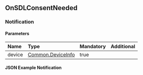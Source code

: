 ## OnSDLConsentNeeded


### Notification

#### Parameters

|Name|Type|Mandatory|Additional|
|:---|:---|:--------|:---------|
|device|[Common.DeviceInfo](../../common/structs/index.md#deviceinfo)|true||

#### JSON Example Notification
```json

```
